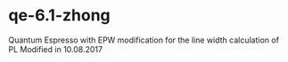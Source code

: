 # qe-6.1-zhong
Quantum Espresso with EPW modification for the line width calculation of PL
Modified in 10.08.2017
